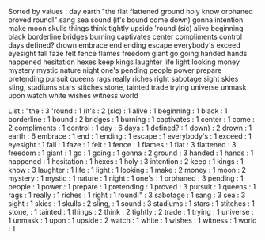 Sorted by values :
day earth "the flat flattened ground holy know orphaned proved round!" sang sea sound (it's bound come down) gonna intention make moon skulls things think tightly upside 'round (sic) alive beginning black borderline bridges burning captivates center compliments control days defined? drown embrace end ending escape everybody's exceed eyesight fall faze felt fence flames freedom giant go going handed hands happened hesitation hexes keep kings laughter life light looking money mystery mystic nature night one's pending people power prepare pretending pursuit queens rags really riches right sabotage sight skies sling, stadiums stars stitches stone, tainted trade trying universe unmask upon watch white wishes witness world 

List :
"the : 3
'round : 1
(it's : 2
(sic) : 1
alive : 1
beginning : 1
black : 1
borderline : 1
bound : 2
bridges : 1
burning : 1
captivates : 1
center : 1
come : 2
compliments : 1
control : 1
day : 6
days : 1
defined? : 1
down) : 2
drown : 1
earth : 6
embrace : 1
end : 1
ending : 1
escape : 1
everybody's : 1
exceed : 1
eyesight : 1
fall : 1
faze : 1
felt : 1
fence : 1
flames : 1
flat : 3
flattened : 3
freedom : 1
giant : 1
go : 1
going : 1
gonna : 2
ground : 3
handed : 1
hands : 1
happened : 1
hesitation : 1
hexes : 1
holy : 3
intention : 2
keep : 1
kings : 1
know : 3
laughter : 1
life : 1
light : 1
looking : 1
make : 2
money : 1
moon : 2
mystery : 1
mystic : 1
nature : 1
night : 1
one's : 1
orphaned : 3
pending : 1
people : 1
power : 1
prepare : 1
pretending : 1
proved : 3
pursuit : 1
queens : 1
rags : 1
really : 1
riches : 1
right : 1
round!" : 3
sabotage : 1
sang : 3
sea : 3
sight : 1
skies : 1
skulls : 2
sling, : 1
sound : 3
stadiums : 1
stars : 1
stitches : 1
stone, : 1
tainted : 1
things : 2
think : 2
tightly : 2
trade : 1
trying : 1
universe : 1
unmask : 1
upon : 1
upside : 2
watch : 1
white : 1
wishes : 1
witness : 1
world : 1
